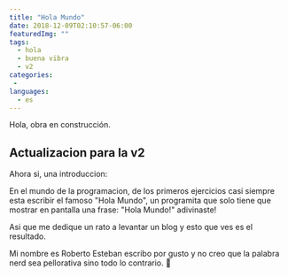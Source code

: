 ```yaml
---
title: "Hola Mundo"
date: 2018-12-09T02:10:57-06:00
featuredImg: ""
tags: 
  - hola
  - buena vibra
  - v2
categories:
 - 
languages:
  - es
---
```


Hola, obra en construcción.

## Actualizacion para la v2

Ahora si, una introduccion:

En el mundo de la programacion, de los primeros ejercicios casi siempre esta escribir el famoso "Hola Mundo", un programita que solo tiene que mostrar en pantalla una frase: "Hola Mundo!" adivinaste!

Asi que me dedique un rato a levantar un blog y esto que ves es el resultado.

Mi nombre es Roberto Esteban escribo por gusto y no creo que la palabra nerd sea pellorativa sino todo lo contrario. 🍻
